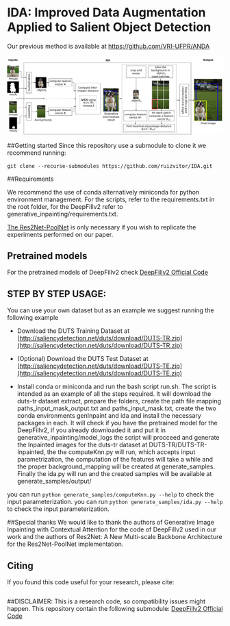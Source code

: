 # IDA: Improved Data Augmentation Applied to Salient Object Detection
Our previous method is available at https://github.com/VRI-UFPR/ANDA

<p align="center">
<img src="./documentation/flowchart.jpg">
</p>

##Getting started
Since this repository use a submodule to clone it we recommend running:

```
git clone --recurse-submodules https://github.com/ruizvitor/IDA.git
```

##Requirements

We recommend the use of conda alternatively miniconda for python environment management. For the scripts, refer to the requirements.txt in the root folder, for the DeepFillv2 refer to generative_inpainting/requirements.txt.

[The Res2Net-PoolNet]((https://github.com/Res2Net/Res2Net-PoolNet.git)) is only necessary if you wish to replicate the experiments performed on our paper.


## Pretrained models
For the pretrained models of DeepFillv2 check [DeepFillv2 Official Code](https://github.com/JiahuiYu/generative_inpainting)


## STEP BY STEP USAGE:

You can use your own dataset but as an example we suggest running the following example

- Download the DUTS Training Dataset at [http://saliencydetection.net/duts/download/DUTS-TR.zip](http://saliencydetection.net/duts/download/DUTS-TR.zip)
- (Optional) Download the DUTS Test Dataset at [http://saliencydetection.net/duts/download/DUTS-TE.zip](http://saliencydetection.net/duts/download/DUTS-TE.zip)

- Install conda or miniconda and run the bash script run.sh. The script is intended as an example of all the steps required. It will download the duts-tr dataset extract, prepare the folders, create the path file mapping paths_input_mask_output.txt and paths_input_mask.txt, create the two conda environments genInpaint and ida and install the necessary packages in each. It will check if you have the pretrained model for the DeepFillv2, if you already downloaded it and put it in generative_inpainting/model_logs the script will procceed and generate the Inpainted images for the duts-tr dataset at DUTS-TR/DUTS-TR-Inpainted, the the computeKnn.py will run, which accepts input parametrization, the computation of the features will take a while and the proper background_mapping will be created at generate_samples. Finally the ida.py will run and the created samples will be available at generate_samples/output/


you can run ```python generate_samples/computeKnn.py --help```  to check the input parameterization.
you can run ```python generate_samples/ida.py --help``` to check the input parameterization.

##Special thanks
We would like to thank the authors of Generative Image Inpainting with Contextual Attention for the code of DeepFillv2 used in our work and the authors of Res2Net: A New Multi-scale Backbone Architecture for the Res2Net-PoolNet implementation.

## Citing
If you found this code useful for your research, please cite:

```
```


##DISCLAIMER:
This is a research code, so compatibility issues might happen.
This repository contain the following submodule: [DeepFillv2 Official Code](https://github.com/JiahuiYu/generative_inpainting)
